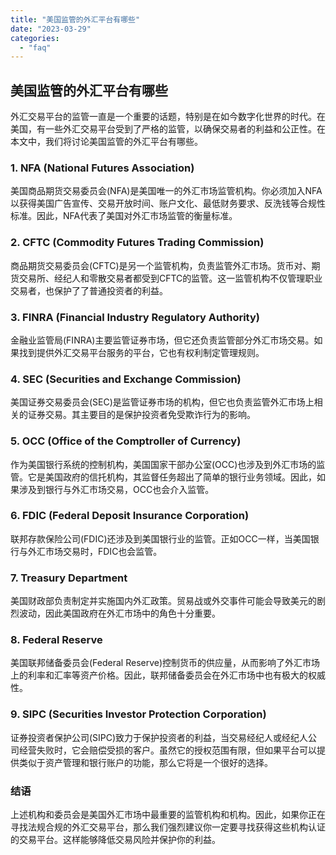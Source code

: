 ```yaml
---
title: "美国监管的外汇平台有哪些"
date: "2023-03-29"
categories: 
  - "faq"
---
```


## 美国监管的外汇平台有哪些

外汇交易平台的监管一直是一个重要的话题，特别是在如今数字化世界的时代。在美国，有一些外汇交易平台受到了严格的监管，以确保交易者的利益和公正性。在本文中，我们将讨论美国监管的外汇平台有哪些。

### 1\. NFA (National Futures Association)

美国商品期货交易委员会(NFA)是美国唯一的外汇市场监管机构。你必须加入NFA以获得美国广告宣传、交易开放时间、账户文化、最低财务要求、反洗钱等合规性标准。因此，NFA代表了美国对外汇市场监管的衡量标准。

### 2\. CFTC (Commodity Futures Trading Commission)

商品期货交易委员会(CFTC)是另一个监管机构，负责监管外汇市场。货币对、期货交易所、经纪人和零散交易者都受到CFTC的监管。这一监管机构不仅管理职业交易者，也保护了了普通投资者的利益。

### 3\. FINRA (Financial Industry Regulatory Authority)

金融业监管局(FINRA)主要监管证券市场，但它还负责监管部分外汇市场交易。如果找到提供外汇交易平台服务的平台，它也有权利制定管理规则。

### 4\. SEC (Securities and Exchange Commission)

美国证券交易委员会(SEC)是监管证券市场的机构，但它也负责监管外汇市场上相关的证券交易。其主要目的是保护投资者免受欺诈行为的影响。

### 5\. OCC (Office of the Comptroller of Currency)

作为美国银行系统的控制机构，美国国家干部办公室(OCC)也涉及到外汇市场的监管。它是美国政府的信托机构，其监督任务超出了简单的银行业务领域。因此，如果涉及到银行与外汇市场交易，OCC也会介入监管。

### 6\. FDIC (Federal Deposit Insurance Corporation)

联邦存款保险公司(FDIC)还涉及到美国银行业的监管。正如OCC一样，当美国银行与外汇市场交易时，FDIC也会监管。

### 7\. Treasury Department

美国财政部负责制定并实施国内外汇政策。贸易战或外交事件可能会导致美元的剧烈波动，因此美国政府在外汇市场中的角色十分重要。

### 8\. Federal Reserve

美国联邦储备委员会(Federal Reserve)控制货币的供应量，从而影响了外汇市场上的利率和汇率等资产价格。因此，联邦储备委员会在外汇市场中也有极大的权威性。

### 9\. SIPC (Securities Investor Protection Corporation)

证券投资者保护公司(SIPC)致力于保护投资者的利益，当交易经纪人或经纪人公司经营失败时，它会赔偿受损的客户。虽然它的授权范围有限，但如果平台可以提供类似于资产管理和银行账户的功能，那么它将是一个很好的选择。

### 结语

上述机构和委员会是美国外汇市场中最重要的监管机构和机构。因此，如果你正在寻找法规合规的外汇交易平台，那么我们强烈建议你一定要寻找获得这些机构认证的交易平台。这样能够降低交易风险并保护你的利益。
